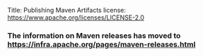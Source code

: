 Title: Publishing Maven Artifacts
license: https://www.apache.org/licenses/LICENSE-2.0

<script type="text/javascript">
location.href = location.href.replace(/^https?:\/\/[^\/]+\/dev\//, 'https://infra.apache.org/');
</script>


<h3>The information on Maven releases has moved to <a href="https://infra.apache.org/pages/maven-releases.html">https://infra.apache.org/pages/maven-releases.html</a> </h3>


